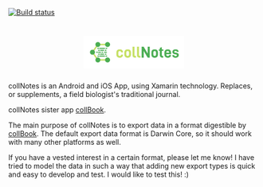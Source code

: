 [![Build status](https://ci.appveyor.com/api/projects/status/gyx4070e1qxhd1lm?svg=true)](https://ci.appveyor.com/project/j-h-m/pd-project-xamarin)

<h1 align=center>
<img src="data/assets/logo-collnotes//horizontal.png" width=40%>
</h1>


collNotes is an Android and iOS App, using Xamarin technology. Replaces, or supplements, a field biologist's traditional journal.

collNotes sister app [collBook](https://github.com/CapPow/collBook).

The main purpose of collNotes is to export data in a format digestible by [collBook](https://github.com/CapPow/collBook). The default export data format is Darwin Core, so it should work with many other platforms as well. 

If you have a vested interest in a certain format, please let me know! I have tried to model the data in such a way that adding new export types is quick and easy to develop and test. I would like to test this! :)
